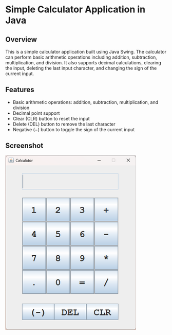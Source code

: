# Simple Calculator Application in Java

## Overview

This is a simple calculator application built using Java Swing. The calculator can perform basic arithmetic operations including addition, subtraction, multiplication, and division. It also supports decimal calculations, clearing the input, deleting the last input character, and changing the sign of the current input.

## Features

- Basic arithmetic operations: addition, subtraction, multiplication, and division
- Decimal point support
- Clear (CLR) button to reset the input
- Delete (DEL) button to remove the last character
- Negative (−) button to toggle the sign of the current input

## Screenshot

![Calculator Screenshot](screenshots/screenshot.png)